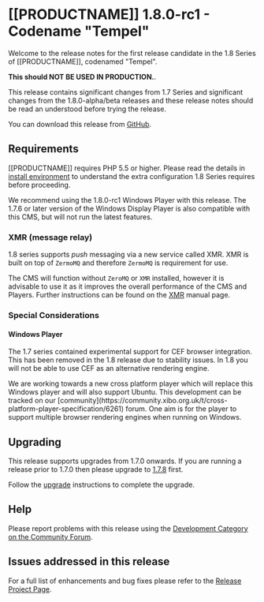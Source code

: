 <!--toc=getting_started-->

# [[PRODUCTNAME]] 1.8.0-rc1 - Codename "Tempel"

Welcome to the release notes for the first release candidate in the 1.8 Series of
[[PRODUCTNAME]], codenamed "Tempel".

 **This should NOT BE USED IN PRODUCTION.**.

This release contains significant changes from 1.7 Series and significant
changes from the 1.8.0-alpha/beta releases and these release notes should be read an
understood before trying the release.

You can download this release from
[GitHub](https://github.com/xibosignage/xibo-cms/releases/tag/1.8.0-rc1).

## Requirements

[[PRODUCTNAME]] requires PHP 5.5 or higher. Please read the details in [install
environment](install_environment.html) to understand the extra configuration 1.8
Series requires before proceeding.

We recommend using the 1.8.0-rc1 Windows Player with this release. The 1.7.6 or
later version of the Windows Display Player is also compatible with this CMS,
but will not run the latest features.

### XMR (message relay)

1.8 series supports *push* messaging via a new service called XMR. XMR is built
on top of `ZermoMQ` and therefore `ZermoMQ` is requirement for use.

The CMS will function without `ZeroMQ` or `XMR` installed, however it is
advisable to use it as it improves the overall performance of the CMS and
Players. Further instructions can be found on the [XMR](xmr.html) manual page.

### Special Considerations
#### Windows Player

The 1.7 series contained experimental support for CEF browser integration. This
has been removed in the 1.8 release due to stability issues. In 1.8 you will
not be able to use CEF as an alternative rendering engine.

<nonwhite>
We are working towards a new cross platform player which will replace this
Windows player and will also support Ubuntu. This development can be tracked
on our [community](https://community.xibo.org.uk/t/cross-platform-player-specification/6261)
forum. One aim is for the player to support multiple browser rendering engines
when running on Windows.
</nonwhite>

## Upgrading

This release supports upgrades from 1.7.0 onwards. If you are running a release
prior to 1.7.0 then please upgrade to [1.7.8](release_notes_1.7.8.html) first.

Follow the [upgrade](upgrade.html) instructions to complete the upgrade.

## Help

Please report problems with this release using the [Development Category on the
Community Forum](https://community.xibo.org.uk/c/dev).

## Issues addressed in this release

For a full list of enhancements and bug fixes please refer to the [Release
Project
Page](https://github.com/xibosignage/xibo/issues?q=milestone%3A1.8.0-rc1+is%3Aclosed).
